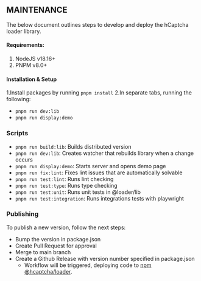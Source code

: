 ## MAINTENANCE
The below document outlines steps to develop and deploy the hCaptcha loader library.

#### Requirements:
1. NodeJS v18.16+
2. PNPM v8.0+

#### Installation & Setup
1.Install packages by running `pnpm install`
2.In separate tabs, running the following:
  - `pnpm run dev:lib`
  - `pnpm run display:demo`


### Scripts

* `pnpm run build:lib`: Builds distributed version
* `pnpm run dev:lib`: Creates watcher that rebuilds library when a change occurs
* `pnpm run display:demo`: Starts server and opens demo page
* `pnpm run fix:lint`: Fixes lint issues that are automatically solvable
* `pnpm run test:lint`: Runs lint checking
* `pnpm run test:type`: Runs type checking
* `pnpm run test:unit`: Runs unit tests in @loader/lib
* `pnpm run test:integration`: Runs integrations tests with playwright

### Publishing
To publish a new version, follow the next steps:

- Bump the version in package.json
- Create Pull Request for approval
- Merge to main branch
- Create a Github Release with version number specified in package.json
  - Workflow will be triggered, deploying code to [npm @hcaptcha/loader](https://www.npmjs.com/package/@hcaptcha/loader).